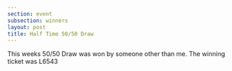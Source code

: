 ```yaml
---
section: event
subsection: winners
layout: post
title: Half Time 50/50 Draw
---
```

This weeks 50/50 Draw was won by someone other than me. The winning ticket was L6543